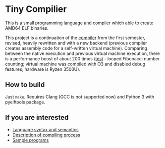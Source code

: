 # Tiny Compilier
This is a small programming language and compiler which able to create AMD64 ELF binaries.

This project is a continuation of the [compiler](../../industrial_sem1/compilier) from the first semester, revised, heavily rewritten and with a new backend (previous compiler creates assembly code for a self-written virtual machine). Comparing between the native execution and previous virtual machine execution, there is a performance boost of about 200 times ([test](speedup_tests/fib.tc) - looped Fibonacci number counting; virtual machine was compiled with O3 and disabled debug features; hardware is Ryzen 3500U).

## How to build
Just `make`. Requires Clang (GCC is not supported now) and Python 3 with pyelftools package.

## If you are interested
- [Language syntax and semantics](LANGUAGE.md)
- [Description of compiling process](COMPILER.md)
- [Sample programs](examples/)
